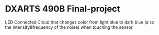 # DXARTS 490B Final-project
LED Connected Cloud that changes color from light blue to dark blue (also the intensity&frequency of the noise)  when touching the sensor

